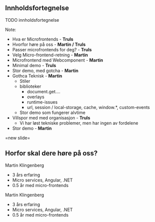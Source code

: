 ## Innholdsfortegnelse

TODO innholdsfortegnelse

Note:

- Hva er Microfrontends - **Truls**
- Hvorfor høre på oss - **Martin / Truls**
- Passer microfrontends for deg? - **Truls**
- Velg Micro-frontend-retning - **Martin**
- Microfrontend med Webcomponent - **Martin**
- Minimal demo - **Truls**
- Stor demo, med gotcha - **Martin**
- Gothca Teknisk - **Martin**
  - Stiler
  - biblioteker
    - document.get....
    - overlays
    - runtime-issues
    - url, session / local-storage, cache, window.\*, custom-events
  - Stor demo som fungerer alvtime
- Villspor med med organisasjon - **Truls**
  - Vi har løst tekniske problemer, men har ingen av fordelene
- Stor demo - **Martin**

=new slide=

<h2>Horfor skal dere høre på oss?</h2>

<div class="r-stack">
  <div class="fragment fade-in-then-out ">
      <p>Martin Klingenberg</p>
      <ul>
        <li>3 års erfaring</li>
        <li>Micro services, Angular, .NET</li>
        <li>0.5 år med micro-frontends</li>
      </ul>
  </div>
  <div class="fragment fade-in-then-out">
      <p>Martin Klingenberg</p>
      <ul>
        <li>3 års erfaring</li>
        <li>Micro services, Angular, .NET</li>
        <li>0.5 år med micro-frontends</li>
      </ul>
  </div>
</div>

<!-- .element: class="r-fit-text" -->
